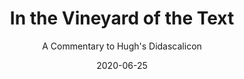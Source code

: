 ---
date: 2020-06-25
dateYear: 2020
isbn: 9780226372365
title: In the Vineyard of the Text
subtitle: A Commentary to Hugh's Didascalicon
description: "In a work with profound implications for the electronic age, Ivan Illich explores how revolutions in technology affect the way we read and understand text. Examining the Didascalicon of Hugh of St. Victor, Illich celebrates the culture of the book from the twelfth century to the present. Hugh's work, at once an encyclopedia and guide to the art of reading, reveals a twelfth-century revolution as sweeping as that brought about by the invention of the printing press and equal in magnitude only to the changes of the computer age—the transition from reading as a vocal activity done in the monastery to reading as a predominantly silent activity performed by and for individuals."
cover: cover-in-the-vineyard-of-the-text.jpeg
coverGoogle: https://books.google.com/books/content?id=pFWw8cgwj-gC&printsec=frontcover&img=1&zoom=1&edge=curl&source=gbs_api
pageCount: 162
authors: Ivan Illich
publishers: University of Chicago Press
published: 1996-06-15
publishedYear: 1996
shelves:
- non-fiction
portfolioFeature: true
---